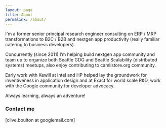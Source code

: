 ```yaml
---
layout: page
title: About
permalink: /about/
---
```

I'm a former senior principal research engineer consulting on ERP / MRP transformations to B2C / B2B and nextgen app productivity (really familiar catering to business developers).

Concurrently (since 2011) I’m helping build nextgen app community and team up to organize both Seattle GDG and Seattle Scalability (distributed systems) meetups, also enjoy contributing to camlistore.org community.

Early work with Kewill at Intel and HP helped lay the groundwork for inventiveness in application design and at Exact for world scale R&D, work with the Google community for developer advocacy.    

Always learning, always an adventure!

### Contact me

[clive.boulton at googlemail.com]

